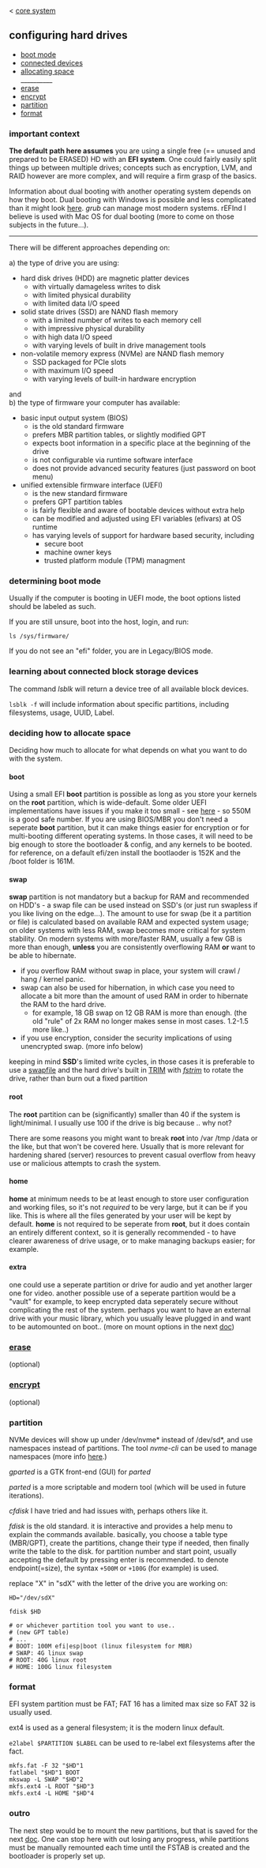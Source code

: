 < [core system](core-sys.md)

## configuring hard drives

* [boot mode](#determining-boot-mode)
* [connected devices](#learning-about-connected-block-storage-devices)
* [allocating space](#deciding-how-to-allocate-space)
<br>__________<br>
* [erase](#erase)
* [encrypt](#encrypt)
* [partition](#partition)
* [format](#format)

### <a id=one> important context </a>

__The default path here assumes__ you are using a single free (== unused and prepared to be ERASED) HD with an __EFI system__. One could fairly easily split things up between multiple drives; concepts such as encryption, LVM, and RAID however are more complex, and will require a firm grasp of the basics.

Information about dual booting with another operating system depends on how they boot. Dual booting with Windows is possible and less complicated than it might look [here](https://wiki.archlinux.org/title/Dual_boot_with_Windows). _grub_ can manage most modern systems. rEFInd I believe is used with Mac OS for dual booting (more to come on those subjects in the future...).

___

There will be different approaches depending on:

a) the type of drive you are using:

* hard disk drives (HDD) are magnetic platter devices 
  * with virtually damageless writes to disk 
  * with limited physical durability
  * with limited data I/O speed
* solid state drives (SSD) are NAND flash memory
  * with a limited number of writes to each memory cell
  * with impressive physical durability
  * with high data I/O speed
  * with varying levels of built in drive management tools
* non-volatile memory express (NVMe) are NAND flash memory
  * SSD packaged for PCIe slots
  * with maximum I/O speed
  * with varying levels of built-in hardware encryption

and<br>
b) the type of firmware your computer has available:

* basic input output system (BIOS)
  * is the old standard firmware
  * prefers MBR partition tables, or slightly modified GPT
  * expects boot information in a specific place at the beginning of the drive
  * is not configurable via runtime software interface
  * does not provide advanced security features (just password on boot menu)
* unified extensible firmware interface (UEFI)
  * is the new standard firmware
  * prefers GPT partition tables
  * is fairly flexible and aware of bootable devices without extra help
  * can be modified and adjusted using EFI variables (efivars) at OS runtime
  * has varying levels of support for hardware based security, including 
    * secure boot
    * machine owner keys
    * trusted platform module (TPM) managment

### determining boot mode

Usually if the computer is booting in UEFI mode, the boot options listed should be labeled as such.

If you are still unsure, boot into the host, login, and run:
```
ls /sys/firmware/
```
If you do not see an "efi" folder, you are in Legacy/BIOS mode.

### learning about connected block storage devices

The command _lsblk_ will return a device tree of all available block devices.

```lsblk -f``` will include information about specific partitions, including filesystems, usage, UUID, Label.

### deciding how to allocate space

Deciding how much to allocate for what depends on what you want to do with the system.

#### boot

Using a small EFI __boot__ partition is possible as long as you store your kernels on the __root__ partition, which is wide-default. Some older UEFI implementations have issues if you make it too small - see [here](https://www.rodsbooks.com/efi-bootloaders/principles.html) - so 550M is a good safe number. If you are using BIOS/MBR you don't need a seperate __boot__ partition, but it can make things easier for encryption or for multi-booting different operating systems. In those cases, it will need to be big enough to store the bootloader & config, and any kernels to be booted. for reference, on a default efi/zen install the bootlaoder is 152K and the /boot folder is 161M.

#### swap

__swap__ partition is not mandatory but a backup for RAM and recommended on HDD's - a swap file can be used instead on SSD's (or just run swapless if you like living on the edge...). The amount to use for swap (be it a partition or file) is calculated based on available RAM and expected system usage; on older systems with less RAM, swap becomes more critical for system stability. On modern systems with more/faster RAM, usually a few GB is more than enough, __unless__ you are consistently overflowing RAM __or__ want to be able to hibernate.

* if you overflow RAM without swap in place, your system will crawl / hang / kernel panic.
* swap can also be used for hibernation, in which case you need to allocate a bit more than the amount of used RAM in order to hibernate the RAM to the hard drive. 
  * for example, 18 GB swap on 12 GB RAM is more than enough. (the old "rule" of 2x RAM no longer makes sense in most cases. 1.2-1.5 more like..)
* if you use encryption, consider the security implications of using unencrypted swap. (more info below)

keeping in mind __SSD__'s limited write cycles, in those cases it is preferable to use a [swapfile](https://wiki.archlinux.org/title/Swap#Swap_file) and the hard drive's built in [TRIM](https://wiki.archlinux.org/title/Solid_state_drive#TRIM) with [_fstrim_](https://man.archlinux.org/man/fstrim.8) to rotate the drive, rather than burn out a fixed partition<br>

#### root

The __root__ partition can be (significantly) smaller than 40 if the system is light/minimal. I usually use 100 if the drive is big because .. why not?

There are some reasons you might want to break __root__ into /var /tmp /data or the like, but that won't be covered here. Usually that is more relevant for hardening shared (server) resources to prevent casual overflow from heavy use or malicious attempts to crash the system.

#### home

__home__ at minimum needs to be at least enough to store user configuration and working files, so it's not _required_ to be very large, but it can be if you like. This is where all the files generated by your user will be kept by default. __home__ is not required to be seperate from __root__, but it does contain an entirely different context, so it is generally recommended - to have clearer awareness of drive usage, or to make managing backups easier; for example.

#### extra

one could use a seperate partition or drive for audio and yet another larger one for video. another possible use of a seperate partition would be a "vault" for example, to keep encrypted data seperately secure without complicating the rest of the system. perhaps you want to have an external drive with your music library, which you usually leave plugged in and want to be automounted on boot.. (more on mount options in the next [doc](install.md))

### [erase](erase.md) 
(optional)

### [encrypt](encrypt.md)
(optional)

### partition

NVMe devices will show up under /dev/nvme* instead of /dev/sd*, and use namespaces instead of partitions. The tool _nvme-cli_ can be used to manage namespaces (more info [here](https://wiki.archlinux.org/title/Solid_state_drive/NVMe).)

_gparted_ is a GTK front-end (GUI) for _parted_

_parted_ is a more scriptable and modern tool (which will be used in future iterations). 

_cfdisk_ I have tried and had issues with, perhaps others like it.

_fdisk_ is the old standard. it is interactive and provides a help menu to explain the commands available. basically, you choose a table type (MBR/GPT), create the partitions, change their type if needed, then finally write the table to the disk. for partition number and start point, usually accepting the default by pressing enter is recommended. to denote endpoint(=size), the syntax ```+500M``` or ```+100G``` (for example) is used.

replace "X" in "sdX" with the letter of the drive you are working on:
```
HD="/dev/sdX"

fdisk $HD

# or whichever partition tool you want to use..
# (new GPT table)
# ...
# BOOT: 100M efi|esp|boot (linux filesystem for MBR)
# SWAP: 4G linux swap
# ROOT: 40G linux root
# HOME: 100G linux filesystem
```
### format

EFI system partition must be FAT; FAT 16 has a limited max size so FAT 32 is usually used.

ext4 is used as a general filesystem; it is the modern linux default.

```e2label $PARTITION $LABEL``` can be used to re-label ext filesystems after the fact.

```
mkfs.fat -F 32 "$HD"1
fatlabel "$HD"1 BOOT
mkswap -L SWAP "$HD"2 
mkfs.ext4 -L ROOT "$HD"3
mkfs.ext4 -L HOME "$HD"4
```
### outro

The next step would be to mount the new partitions, but that is saved for the next [doc](install.md). One can stop here with out losing any progress, while partitions must be manually remounted each time until the FSTAB is created and the bootloader is properly set up.
